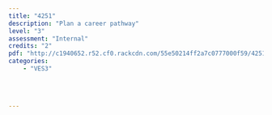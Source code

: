 ```yaml
---
title: "4251"
description: "Plan a career pathway"
level: "3"
assessment: "Internal"
credits: "2"
pdf: "http://c1940652.r52.cf0.rackcdn.com/55e50214ff2a7c0777000f59/4251.pdf"
categories:
    - "VES3"
    
    
    
    
---
```

